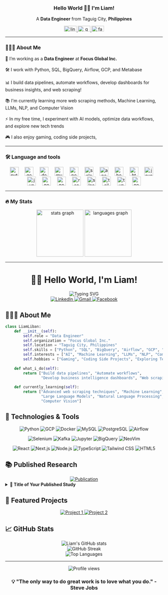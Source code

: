 <h3 align="center">Hello World 👋🏼 I'm Liam!</h1>
<p align="center">A <strong>Data Engineer</strong> from Taguig City, <strong>Philippines</strong></p>

<div align="center">
  <a href="https://www.linkedin.com/in/liamliban/" target="_blank">
    <img src="https://raw.githubusercontent.com/maurodesouza/profile-readme-generator/master/src/assets/icons/social/linkedin/default.svg" width="40" height="18" alt="linkedin logo"  />
  </a>
  <a href="mailto:liamliban1229@gmail.com" target="_blank">
    <img src="https://raw.githubusercontent.com/maurodesouza/profile-readme-generator/master/src/assets/icons/social/gmail/default.svg" width="40" height="18" alt="gmail logo"  />
  </a>
  <a href="https://www.facebook.com/liam.liban/" target="_blank">
    <img src="https://raw.githubusercontent.com/maurodesouza/profile-readme-generator/master/src/assets/icons/social/facebook/default.svg" width="40" height="18" alt="facebook logo"  />
  </a>
</div>

<hr>
<h3 align="left">👨🏽‍💻  About Me</h3>
<p align="left">🔭 I’m working as a <strong>Data Engineer</strong> at <strong>Focus Global Inc.</strong><br><br>🛠️ I work with Python, SQL, BigQuery, Airflow, GCP, and Metabase<br><br>📊 I build data pipelines, automate workflows, develop dashboards for business insights, and web scraping!<br><br>📚 I'm currently learning more web scraping methods, Machine Learning, LLMs, NLP, and Computer Vision<br><br>⚡ In my free time, I experiment with AI models, optimize data workflows, and explore new tech trends<br><br>🎮 I also enjoy gaming, coding side projects,</p>

<hr>
<h3 align="left">🛠 Language and tools</h3>
<div align="center">
  <img src="https://cdn.jsdelivr.net/gh/devicons/devicon/icons/python/python-original.svg" height="28" alt="python logo"  />
  <img width="12" />
  <img src="https://cdn.jsdelivr.net/gh/devicons/devicon/icons/googlecloud/googlecloud-original.svg" height="28" alt="googlecloud logo"  />
  <img width="12" />
  <img src="https://cdn.jsdelivr.net/gh/devicons/devicon/icons/docker/docker-plain-wordmark.svg" height="28" alt="docker logo"  />
  <img width="12" />
  <img src="https://cdn.jsdelivr.net/gh/devicons/devicon/icons/mysql/mysql-original.svg" height="28" alt="mysql logo"  />
  <img width="12" />
  <img src="https://cdn.jsdelivr.net/gh/devicons/devicon/icons/postgresql/postgresql-plain.svg" height="28" alt="postgresql logo"  />
  <img width="12" />
  <img src="https://cdn.simpleicons.org/selenium/43B02A" height="28" alt="selenium logo"  />
  <img width="12" />
  <img src="https://cdn.jsdelivr.net/gh/devicons/devicon/icons/apachekafka/apachekafka-original.svg" height="28" alt="apachekafka logo"  />
  <img width="12" />
  <img src="https://cdn.jsdelivr.net/gh/devicons/devicon/icons/bootstrap/bootstrap-original.svg" height="28" alt="bootstrap logo"  />
  <img width="12" />
  <img src="https://cdn.jsdelivr.net/gh/devicons/devicon/icons/html5/html5-original.svg" height="28" alt="html5 logo"  />
  <img width="12" />
  <img src="https://cdn.jsdelivr.net/gh/devicons/devicon/icons/java/java-original.svg" height="28" alt="java logo"  />
  <img width="12" />
  <img src="https://cdn.jsdelivr.net/gh/devicons/devicon/icons/jupyter/jupyter-original.svg" height="28" alt="jupyter logo"  />
  <img width="12" />
  <img src="https://cdn.jsdelivr.net/gh/devicons/devicon/icons/nextjs/nextjs-original.svg" height="28" alt="nextjs logo"  />
  <img width="12" />
  <img src="https://cdn.jsdelivr.net/gh/devicons/devicon/icons/nodejs/nodejs-original.svg" height="28" alt="nodejs logo"  />
  <img width="12" />
  <img src="https://cdn.jsdelivr.net/gh/devicons/devicon/icons/react/react-original.svg" height="28" alt="react logo"  />
  <img width="12" />
  <img src="https://cdn.jsdelivr.net/gh/devicons/devicon/icons/slack/slack-original.svg" height="28" alt="slack logo"  />
  <img width="12" />
  <img src="https://cdn.jsdelivr.net/gh/devicons/devicon/icons/tailwindcss/tailwindcss-original-wordmark.svg" height="28" alt="tailwindcss logo"  />
  <img width="12" />
  <img src="https://cdn.jsdelivr.net/gh/devicons/devicon/icons/typescript/typescript-original.svg" height="28" alt="typescript logo"  />
  <img width="12" />
  <img src="https://cdn.simpleicons.org/neovim/57A143" height="28" alt="neovim logo"  />
</div>

<hr>
<h3 align="left">🔥   My Stats</h3>
<div align="center">
  <img src="https://github-readme-stats.vercel.app/api?username=liamliban&hide_title=false&hide_rank=false&show_icons=true&include_all_commits=true&count_private=true&disable_animations=false&theme=dracula&locale=en&hide_border=false&order=1" height="150" alt="stats graph"  />
  <img src="https://github-readme-stats.vercel.app/api/top-langs?username=liamliban&locale=en&hide_title=false&layout=compact&card_width=320&langs_count=5&theme=dracula&hide_border=false&order=2" height="150" alt="languages graph"  />
</div>

<hr>

# <div align="center">👋🏼 Hello World, I'm Liam!</div>

<div align="center">
  <img src="https://readme-typing-svg.herokuapp.com?font=Fira+Code&weight=600&size=22&pause=1000&color=38BDAE&center=true&vCenter=true&random=false&width=435&lines=Data+Engineer;Python+Enthusiast;GCP+Specialist" alt="Typing SVG" />
</div>

<div align="center">
  <a href="https://www.linkedin.com/in/liamliban/" target="_blank">
    <img src="https://img.shields.io/badge/LinkedIn-0077B5?style=for-the-badge&logo=linkedin&logoColor=white" alt="LinkedIn" />
  </a>
  <a href="mailto:liamliban1229@gmail.com" target="_blank">
    <img src="https://img.shields.io/badge/Gmail-D14836?style=for-the-badge&logo=gmail&logoColor=white" alt="Gmail" />
  </a>
  <a href="https://www.facebook.com/liam.liban/" target="_blank">
    <img src="https://img.shields.io/badge/Facebook-1877F2?style=for-the-badge&logo=facebook&logoColor=white" alt="Facebook" />
  </a>
</div>

## 👨🏽‍💻 About Me

```python
class LiamLiban:
    def __init__(self):
        self.role = "Data Engineer"
        self.organization = "Focus Global Inc."
        self.location = "Taguig City, Philippines"
        self.skills = ["Python", "SQL", "BigQuery", "Airflow", "GCP", "Metabase"]
        self.interests = ["AI", "Machine Learning", "LLMs", "NLP", "Computer Vision"]
        self.hobbies = ["Gaming", "Coding Side Projects", "Exploring Tech Trends"]
    
    def what_i_do(self):
        return ["Build data pipelines", "Automate workflows", 
                "Develop business intelligence dashboards", "Web scraping"]
                
    def currently_learning(self):
        return ["Advanced web scraping techniques", "Machine Learning",
                "Large Language Models", "Natural Language Processing", 
                "Computer Vision"]
```

## 🔧 Technologies & Tools

<div align="center">
  
  ![Python](https://img.shields.io/badge/Python-3776AB?style=for-the-badge&logo=python&logoColor=white)
  ![GCP](https://img.shields.io/badge/Google_Cloud-4285F4?style=for-the-badge&logo=google-cloud&logoColor=white)
  ![Docker](https://img.shields.io/badge/Docker-2496ED?style=for-the-badge&logo=docker&logoColor=white)
  ![MySQL](https://img.shields.io/badge/MySQL-4479A1?style=for-the-badge&logo=mysql&logoColor=white)
  ![PostgreSQL](https://img.shields.io/badge/PostgreSQL-316192?style=for-the-badge&logo=postgresql&logoColor=white)
  ![Airflow](https://img.shields.io/badge/Airflow-017CEE?style=for-the-badge&logo=apache-airflow&logoColor=white)
  
  ![Selenium](https://img.shields.io/badge/Selenium-43B02A?style=for-the-badge&logo=selenium&logoColor=white)
  ![Kafka](https://img.shields.io/badge/Apache_Kafka-231F20?style=for-the-badge&logo=apache-kafka&logoColor=white)
  ![Jupyter](https://img.shields.io/badge/Jupyter-F37626?style=for-the-badge&logo=jupyter&logoColor=white)
  ![BigQuery](https://img.shields.io/badge/BigQuery-4285F4?style=for-the-badge&logo=google-cloud&logoColor=white)
  ![NeoVim](https://img.shields.io/badge/NeoVim-57A143?style=for-the-badge&logo=neovim&logoColor=white)
  
  ![React](https://img.shields.io/badge/React-20232A?style=for-the-badge&logo=react&logoColor=61DAFB)
  ![Next.js](https://img.shields.io/badge/Next.js-000000?style=for-the-badge&logo=next.js&logoColor=white)
  ![Node.js](https://img.shields.io/badge/Node.js-339933?style=for-the-badge&logo=node.js&logoColor=white)
  ![TypeScript](https://img.shields.io/badge/TypeScript-3178C6?style=for-the-badge&logo=typescript&logoColor=white)
  ![Tailwind CSS](https://img.shields.io/badge/Tailwind_CSS-38B2AC?style=for-the-badge&logo=tailwind-css&logoColor=white)
  ![HTML5](https://img.shields.io/badge/HTML5-E34F26?style=for-the-badge&logo=html5&logoColor=white)
  
</div>

## 📚 Published Research

<div align="center">
  <a href="https://your-study-link-here">
    <img src="https://img.shields.io/badge/View_Publication-4285F4?style=for-the-badge&logo=google-scholar&logoColor=white" alt="Publication" />
  </a>
</div>

<details>
  <summary><b>📝 Title of Your Published Study</b></summary>
  
  ### Abstract
  
  [Include a brief abstract of your published study here]
  
  ### Publication Details
  
  - **Journal/Conference**: [Name of Journal or Conference]
  - **Year**: [Publication Year]
  - **Authors**: Liam Liban, [Other authors if any]
  - **DOI**: [DOI number if available]
  
  ### Key Findings
  
  - [Key finding #1]
  - [Key finding #2]
  - [Key finding #3]
  
  ### Impact
  
  [Brief description of the impact of your research]
  
</details>

## 🚀 Featured Projects

<div align="center">
  <a href="https://github.com/liamliban/project-1">
    <img src="https://github-readme-stats.vercel.app/api/pin/?username=liamliban&repo=project-1&theme=tokyonight" alt="Project 1" />
  </a>
  <a href="https://github.com/liamliban/project-2">
    <img src="https://github-readme-stats.vercel.app/api/pin/?username=liamliban&repo=project-2&theme=tokyonight" alt="Project 2" />
  </a>
</div>

## 📈 GitHub Stats

<div align="center">
  <img src="https://github-readme-stats.vercel.app/api?username=liamliban&show_icons=true&theme=tokyonight" alt="Liam's GitHub stats" />
</div>

<div align="center">
  <img src="https://github-readme-streak-stats.herokuapp.com/?user=liamliban&theme=tokyonight" alt="GitHub Streak" />
</div>

<div align="center">
  <img src="https://github-readme-stats.vercel.app/api/top-langs/?username=liamliban&layout=compact&theme=tokyonight" alt="Top Languages" />
</div>

---

<div align="center">
  <img src="https://komarev.com/ghpvc/?username=liamliban&color=blueviolet&style=flat-square" alt="Profile views" />
</div>

<div align="center">
  
  ### 💡 "The only way to do great work is to love what you do." - Steve Jobs
  
</div>
